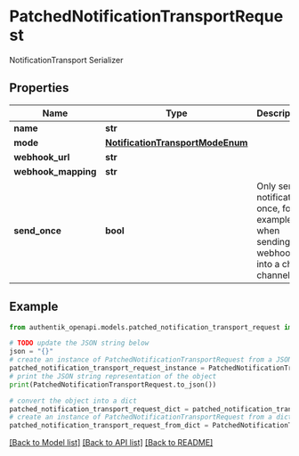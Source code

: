 # PatchedNotificationTransportRequest

NotificationTransport Serializer

## Properties

Name | Type | Description | Notes
------------ | ------------- | ------------- | -------------
**name** | **str** |  | [optional] 
**mode** | [**NotificationTransportModeEnum**](NotificationTransportModeEnum.md) |  | [optional] 
**webhook_url** | **str** |  | [optional] 
**webhook_mapping** | **str** |  | [optional] 
**send_once** | **bool** | Only send notification once, for example when sending a webhook into a chat channel. | [optional] 

## Example

```python
from authentik_openapi.models.patched_notification_transport_request import PatchedNotificationTransportRequest

# TODO update the JSON string below
json = "{}"
# create an instance of PatchedNotificationTransportRequest from a JSON string
patched_notification_transport_request_instance = PatchedNotificationTransportRequest.from_json(json)
# print the JSON string representation of the object
print(PatchedNotificationTransportRequest.to_json())

# convert the object into a dict
patched_notification_transport_request_dict = patched_notification_transport_request_instance.to_dict()
# create an instance of PatchedNotificationTransportRequest from a dict
patched_notification_transport_request_from_dict = PatchedNotificationTransportRequest.from_dict(patched_notification_transport_request_dict)
```
[[Back to Model list]](../README.md#documentation-for-models) [[Back to API list]](../README.md#documentation-for-api-endpoints) [[Back to README]](../README.md)


